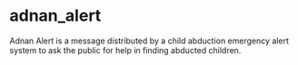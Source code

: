 # adnan_alert
Adnan Alert is a message distributed by a child abduction emergency alert system to ask the public for help in finding abducted children.
